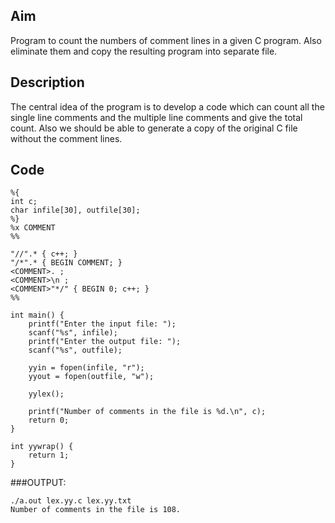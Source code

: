 ## Aim
Program to count the numbers of comment lines in a given C program.
Also eliminate them and copy the resulting program into separate file.
## Description
The central idea of the program is to develop a code which can count all the single line comments and the multiple line comments and give the total count. Also we should be able to generate a copy of the original C file without the comment lines.

## Code
```
%{
int c;
char infile[30], outfile[30];
%}
%x COMMENT
%%

"//".* { c++; }
"/*".* { BEGIN COMMENT; }
<COMMENT>. ;
<COMMENT>\n ;
<COMMENT>"*/" { BEGIN 0; c++; }
%%

int main() {
	printf("Enter the input file: ");
	scanf("%s", infile);
	printf("Enter the output file: ");
	scanf("%s", outfile);

	yyin = fopen(infile, "r");
	yyout = fopen(outfile, "w");

	yylex();

	printf("Number of comments in the file is %d.\n", c);
	return 0;
}

int yywrap() {
	return 1;
}
```

###OUTPUT:
```
./a.out lex.yy.c lex.yy.txt
Number of comments in the file is 108.
```
